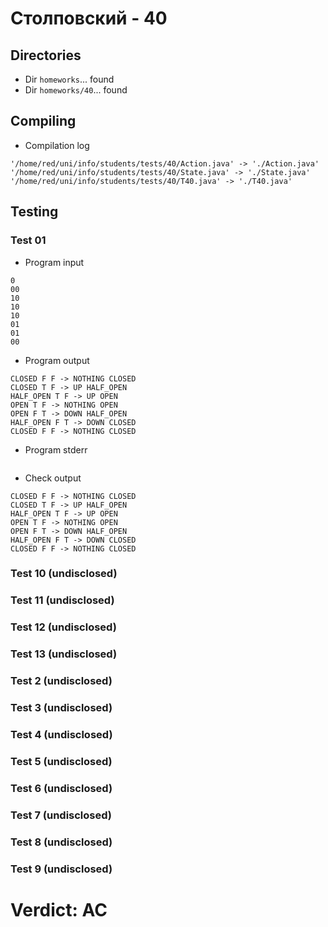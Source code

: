 # Столповский - 40
## Directories
- Dir `homeworks`... found
- Dir `homeworks/40`... found
## Compiling
- Compilation log
```
'/home/red/uni/info/students/tests/40/Action.java' -> './Action.java'
'/home/red/uni/info/students/tests/40/State.java' -> './State.java'
'/home/red/uni/info/students/tests/40/T40.java' -> './T40.java'

```
## Testing
### Test 01
- Program input
```
0
00
10
10
10
01
01
00

```
- Program output
```
CLOSED F F -> NOTHING CLOSED
CLOSED T F -> UP HALF_OPEN
HALF_OPEN T F -> UP OPEN
OPEN T F -> NOTHING OPEN
OPEN F T -> DOWN HALF_OPEN
HALF_OPEN F T -> DOWN CLOSED
CLOSED F F -> NOTHING CLOSED

```
- Program stderr
```

```
- Check output
```
CLOSED F F -> NOTHING CLOSED
CLOSED T F -> UP HALF_OPEN
HALF_OPEN T F -> UP OPEN
OPEN T F -> NOTHING OPEN
OPEN F T -> DOWN HALF_OPEN
HALF_OPEN F T -> DOWN CLOSED
CLOSED F F -> NOTHING CLOSED

```
### Test 10 (undisclosed)
### Test 11 (undisclosed)
### Test 12 (undisclosed)
### Test 13 (undisclosed)
### Test 2 (undisclosed)
### Test 3 (undisclosed)
### Test 4 (undisclosed)
### Test 5 (undisclosed)
### Test 6 (undisclosed)
### Test 7 (undisclosed)
### Test 8 (undisclosed)
### Test 9 (undisclosed)
# Verdict: AC
